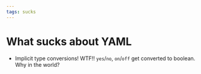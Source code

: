 ```yaml
---
tags: sucks
---
```


# What sucks about YAML
* Implicit type conversions! WTF!! `yes`/`no`, `on`/`off` get converted to boolean. Why in the world?
